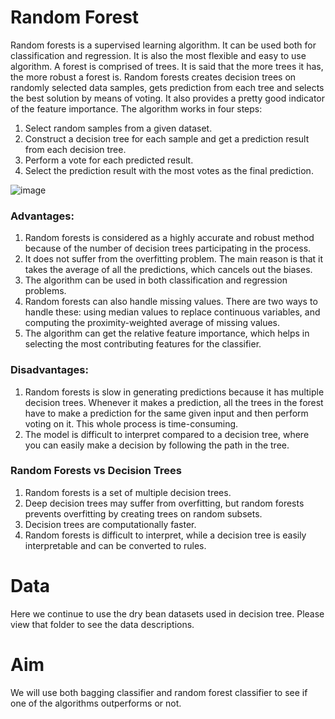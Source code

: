 # Random Forest

Random forests is a supervised learning algorithm. It can be used both for classification and regression. It is also the most flexible and easy to use algorithm. A forest is comprised of trees. It is said that the more trees it has, the more robust a forest is. Random forests creates decision trees on randomly selected data samples, gets prediction from each tree and selects the best solution by means of voting. It also provides a pretty good indicator of the feature importance. The algorithm works in four steps:

1. Select random samples from a given dataset.
2. Construct a decision tree for each sample and get a prediction result from each decision tree.
3. Perform a vote for each predicted result.
4. Select the prediction result with the most votes as the final prediction.

![image](https://user-images.githubusercontent.com/106775775/202558852-547bb40e-fe63-443f-9cd1-32232cd6b8f9.png)


### Advantages:
1. Random forests is considered as a highly accurate and robust method because of the number of decision trees participating in the process.
2. It does not suffer from the overfitting problem. The main reason is that it takes the average of all the predictions, which cancels out the biases.
3. The algorithm can be used in both classification and regression problems.
4. Random forests can also handle missing values. There are two ways to handle these: using median values to replace continuous variables, and computing the proximity-weighted average of missing values.
5. The algorithm can get the relative feature importance, which helps in selecting the most contributing features for the classifier.

### Disadvantages:
1. Random forests is slow in generating predictions because it has multiple decision trees. Whenever it makes a prediction, all the trees in the forest have to make a prediction for the same given input and then perform voting on it. This whole process is time-consuming.
2. The model is difficult to interpret compared to a decision tree, where you can easily make a decision by following the path in the tree.

### Random Forests vs Decision Trees
1. Random forests is a set of multiple decision trees.
2. Deep decision trees may suffer from overfitting, but random forests prevents overfitting by creating trees on random subsets.
3. Decision trees are computationally faster.
4. Random forests is difficult to interpret, while a decision tree is easily interpretable and can be converted to rules.

# Data

Here we continue to use the dry bean datasets used in decision tree. Please view that folder to see the data descriptions.

# Aim

We will use both bagging classifier and random forest classifier to see if one of the algorithms outperforms or not.

